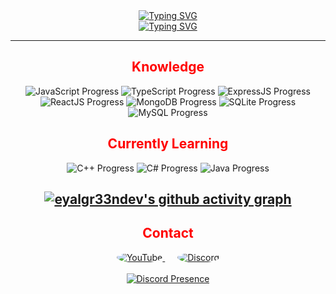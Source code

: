 <div align="center">
  <div style="display: flex; flex-direction: column; align-items: center;">
    <a href="https://git.io/typing-svg">
      <img src="https://readme-typing-svg.herokuapp.com?font=Architects+Daughter&size=40&pause=1000&color=FF0000&background=47474700&center=true&multiline=true&width=435&lines=Hey!+I'm+EyalGreen" alt="Typing SVG">
    </a>
  </div>
  <div style="display: flex; flex-direction: column; align-items: center;">
    <a href="https://git.io/typing-svg">
      <img src="https://readme-typing-svg.herokuapp.com?font=Architects+Daughter&size=35&pause=1000&color=FF0000&background=47474700&center=true&multiline=true&width=435&lines=Back-end+Developer" alt="Typing SVG">
    </a>
  </div>
</div>

---
<div align="center">
<h2 align="center" style="color: #FF0000;">Knowledge</h2>

<p align="center">
  <img src="https://img.shields.io/badge/JavaScript-70%25-red" alt="JavaScript Progress">
  <img src="https://img.shields.io/badge/TypeScript-50%25-red" alt="TypeScript Progress">
  <img src="https://img.shields.io/badge/ExpressJS-50%25-red" alt="ExpressJS Progress">
  <img src="https://img.shields.io/badge/ReactJS-40%25-red" alt="ReactJS Progress">
  <img src="https://img.shields.io/badge/MongoDB-50%25-red" alt="MongoDB Progress">
  <img src="https://img.shields.io/badge/SQLite-50%25-red" alt="SQLite Progress">
  <img src="https://img.shields.io/badge/MySQL-50%25-red" alt="MySQL Progress">
</p>

<h2 align="center" style="color: #FF0000;">Currently Learning</h2>

<p align="center">
  <img src="https://img.shields.io/badge/C%2B%2B-10%25-red" alt="C++ Progress">
  <img src="https://img.shields.io/badge/C%23-10%25-red" alt="C# Progress">
  <img src="https://img.shields.io/badge/Java-10%25-red" alt="Java Progress">
</p>


[![eyalgr33ndev's github activity graph](https://github-readme-activity-graph.vercel.app/graph?username=eyalgr33ndev&theme=tokyo-night&color=FF0000&line=FF0000&point=FF0000)](https://github.com/eyalgr33ndev/github-readme-activity-graph)
---

<div align="center">
  <h2 style="color: #FF0000;">Contact</h2>
  <a href="https://www.youtube.com/channel/UCHNG5Hhw8UQKSCR5N_LBzDQ" style="margin: 0 10px;">
    <img src="https://img.icons8.com/color/50/000000/youtube-play.png" style="border-radius: 50%;" alt="YouTube">
  </a>
  <a href="https://discord.com/users/1048185629885866015" style="margin: 0 10px;">
    <img src="https://img.icons8.com/color/50/000000/discord-logo.png" style="border-radius: 50%;" alt="Discord">
  </a>
  <br><br>
  <a href="https://discord.com/users/1048185629885866015">
    <img src="https://lanyard.cnrad.dev/api/1048185629885866015" alt="Discord Presence">
  </a>
</div>
